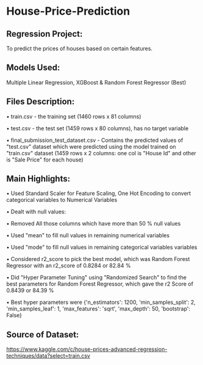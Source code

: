 # House-Price-Prediction
## Regression Project:
To predict the prices of houses based on certain features.

## Models Used:
Multiple Linear Regression, XGBoost & Random Forest Regressor (Best)

## Files Description:

• train.csv - the training set (1460 rows x 81 columns)

• test.csv - the test set (1459 rows x 80 columns), has no target variable

• final_submission_test_dataset.csv - Contains the predicted values of "test.csv" dataset which were predicted using the model trained on "train.csv" dataset (1459 rows x 2 columns: one col is "House Id" and other is "Sale Price" for each house)

## Main Highlights:
• Used Standard Scaler for Feature Scaling, One Hot Encoding to convert categorical variables to Numerical Variables

• Dealt with null values: <br />

  • Removed All those columns which have more than 50 % null values <br />
    
  • Used "mean" to fill null values in remaining numerical variables <br />
    
  • Used "mode" to fill null values in remaining categorical variables variables <br />

• Considered r2_score to pick the best model, which was Random Forest Regressor with an r2_score of 0.8284 or 82.84 %

• Did "Hyper Parameter Tuning" using "Randomized Search" to find the best parameters for Random Forest Regressor, which gave the r2 Score of 0.8439 or 84.39 %

• Best hyper parameters were {'n_estimators': 1200, 'min_samples_split': 2, 'min_samples_leaf': 1, 'max_features': 'sqrt', 'max_depth': 50, 'bootstrap': False}

## Source of Dataset:
https://www.kaggle.com/c/house-prices-advanced-regression-techniques/data?select=train.csv


